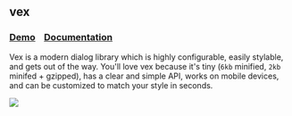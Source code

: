 ## vex

### [Demo](http://github.hubspot.com/vex/docs/welcome/) &nbsp;&nbsp; [Documentation](http://github.hubspot.com/vex/)

Vex is a modern dialog library which is highly configurable, easily stylable, and gets out of the way. You'll love vex because it's tiny (`6kb` minified, `2kb` minifed + gzipped), has a clear and simple API, works on mobile devices, and can be customized to match your style in seconds.

![](https://raw.github.com/HubSpot/vex/master/docs/vex.gif)
